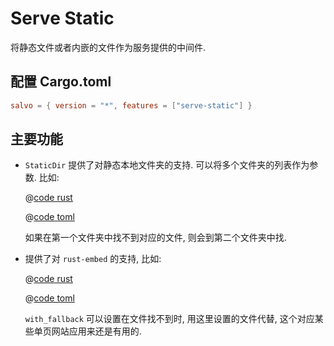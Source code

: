 # Serve Static

将静态文件或者内嵌的文件作为服务提供的中间件.

## 配置 Cargo.toml

```toml
salvo = { version = "*", features = ["serve-static"] }
```

## 主要功能

* `StaticDir` 提供了对静态本地文件夹的支持. 可以将多个文件夹的列表作为参数. 比如:

    <CodeGroup>
    <CodeGroupItem title="main.rs" active>

    @[code rust](../../../codes/static-dir-list/src/main.rs)

    </CodeGroupItem>
    <CodeGroupItem title="Cargo.toml">

    @[code toml](../../../codes/static-dir-list/Cargo.toml)

    </CodeGroupItem>
    </CodeGroup>

    如果在第一个文件夹中找不到对应的文件, 则会到第二个文件夹中找.

* 提供了对 `rust-embed` 的支持, 比如:
   
    <CodeGroup>
    <CodeGroupItem title="main.rs" active>

    @[code rust](../../../codes/static-embed-files/src/main.rs)

    </CodeGroupItem>
    <CodeGroupItem title="Cargo.toml">

    @[code toml](../../../codes/static-embed-files/Cargo.toml)

    </CodeGroupItem>
    </CodeGroup>

    `with_fallback` 可以设置在文件找不到时, 用这里设置的文件代替, 这个对应某些单页网站应用来还是有用的.